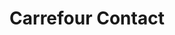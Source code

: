 ---
title: "Carrefour Contact"
url: /saint-sauveur-de-montagut/carrefour-contact/
shop: commodité
---